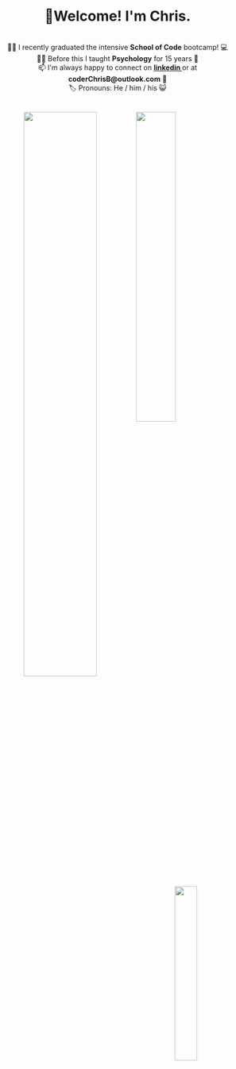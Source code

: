 <h1 align= "center"> 👋Welcome! I'm Chris.</h1>
<br>

<div align="center">
👨‍🎓  I recently graduated the intensive <strong>School of Code</strong> bootcamp!  💻  
  </div>
<div align="center">
👨‍🏫  Before this I taught <strong>Psychology</strong> for 15 years  🧠 
  </div>
  <div align="center">
📫  I'm always happy to connect on <strong><a href="https://www.linkedin.com/in/coderchrisb/"> linkedin </a></strong> or at  <strong>coderChrisB@outlook.com</strong> 📧  
    <div align="center">
🏷️ Pronouns: He / him / his 😺 
</div>

<br>
<br>



<img align ="left" width = "54%" src="https://github-readme-stats-chi-gilt.vercel.app/api?username=CoderMrB&show_icons=true&theme=radical"/>
<a align = 'left' href = "https://www.codewars.com/users/covchris"><img width="40%" src="https://github.r2v.ch/codewars?user=covchris&top_languages=true&hide_clan=true" width="300"></a>

<img align= 'center' width = '30%' src="https://github-readme-stats-chi-gilt.vercel.app/api/top-langs/?username=CoderMrB"/>




